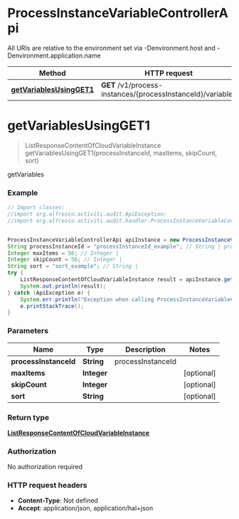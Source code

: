 # ProcessInstanceVariableControllerApi

All URIs are relative to the environment set via -Denvironment.host and -Denvironment.application.name

Method | HTTP request | Description
------------- | ------------- | -------------
[**getVariablesUsingGET1**](ProcessInstanceVariableControllerApi.md#getVariablesUsingGET1) | **GET** /v1/process-instances/{processInstanceId}/variables | getVariables

<a name="getVariablesUsingGET1"></a>
# **getVariablesUsingGET1**
> ListResponseContentOfCloudVariableInstance getVariablesUsingGET1(processInstanceId, maxItems, skipCount, sort)

getVariables

### Example
```java
// Import classes:
//import org.alfresco.activiti.audit.ApiException;
//import org.alfresco.activiti.audit.handler.ProcessInstanceVariableControllerApi;


ProcessInstanceVariableControllerApi apiInstance = new ProcessInstanceVariableControllerApi();
String processInstanceId = "processInstanceId_example"; // String | processInstanceId
Integer maxItems = 56; // Integer | 
Integer skipCount = 56; // Integer | 
String sort = "sort_example"; // String | 
try {
    ListResponseContentOfCloudVariableInstance result = apiInstance.getVariablesUsingGET1(processInstanceId, maxItems, skipCount, sort);
    System.out.println(result);
} catch (ApiException e) {
    System.err.println("Exception when calling ProcessInstanceVariableControllerApi#getVariablesUsingGET1");
    e.printStackTrace();
}
```

### Parameters

Name | Type | Description  | Notes
------------- | ------------- | ------------- | -------------
 **processInstanceId** | **String**| processInstanceId |
 **maxItems** | **Integer**|  | [optional]
 **skipCount** | **Integer**|  | [optional]
 **sort** | **String**|  | [optional]

### Return type

[**ListResponseContentOfCloudVariableInstance**](ListResponseContentOfCloudVariableInstance.md)

### Authorization

No authorization required

### HTTP request headers

 - **Content-Type**: Not defined
 - **Accept**: application/json, application/hal+json

